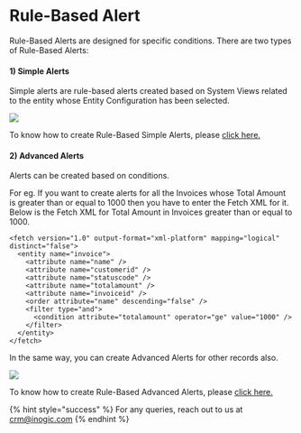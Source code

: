 # Rule-Based Alert

Rule-Based Alerts are designed for specific conditions. There are two types of Rule-Based Alerts:

#### 1) Simple Alerts

Simple alerts are rule-based alerts created based on System Views related to the entity whose Entity Configuration has been selected.&#x20;

![](<../../.gitbook/assets/Rule based\_1.png>)

To know how to create Rule-Based Simple Alerts, please [click here.](https://docs.inogic.com/alerts4dynamics/configuration/record-based-alert/rule-based-alert#1-simple-alerts)

#### 2) Advanced Alerts

Alerts can be created based on conditions.&#x20;

For eg. If you want to create alerts for all the Invoices whose Total Amount is greater than or equal to 1000 then you have to enter the Fetch XML for it. Below is the Fetch XML for Total Amount in Invoices greater than or equal to 1000.

```
<fetch version="1.0" output-format="xml-platform" mapping="logical" distinct="false">
  <entity name="invoice">
    <attribute name="name" />
    <attribute name="customerid" />
    <attribute name="statuscode" />
    <attribute name="totalamount" />
    <attribute name="invoiceid" />
    <order attribute="name" descending="false" />
    <filter type="and">
      <condition attribute="totalamount" operator="ge" value="1000" />
    </filter>
  </entity>
</fetch>
```

In the same way, you can create Advanced Alerts for other records also.

![](<../../.gitbook/assets/Rule based\_2 (1).png>)

To know how to create Rule-Based Advanced Alerts, please [click here.](https://docs.inogic.com/alerts4dynamics/configuration/record-based-alert/rule-based-alert#2-advanced-alerts)

{% hint style="success" %}
For any queries, reach out to us at [crm@inogic.com](mailto:crm@inogic.com)
{% endhint %}
